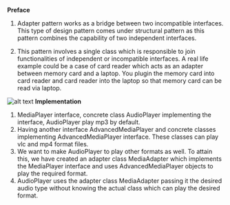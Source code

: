 **Preface**
1)  Adapter pattern works as a bridge between two incompatible interfaces. 
    This type of design pattern comes under structural pattern as this pattern combines the capability of two independent interfaces.

2)  This pattern involves a single class which is responsible to join functionalities of independent or incompatible interfaces. 
    A real life example could be a case of card reader which acts as an adapter between memory card and a laptop. 
    You plugin the memory card into card reader and card reader into the laptop so that memory card can be read via laptop.

![alt text](https://www.tutorialspoint.com/design_pattern/images/adapter_pattern_uml_diagram.jpg)
**Implementation**
1)  MediaPlayer interface, concrete class AudioPlayer implementing the interface, AudioPlayer play mp3 by default.
2)  Having another interface AdvancedMediaPlayer and concrete classes implementing AdvancedMediaPlayer interface. These classes can play vlc and mp4 format files.
3)  We want to make AudioPlayer to play other formats as well. 
    To attain this, we have created an adapter class MediaAdapter which implements the MediaPlayer interface and uses AdvancedMediaPlayer objects to play the required format.
4)  AudioPlayer uses the adapter class MediaAdapter passing it the desired audio type without knowing the actual class which can play the desired format.
